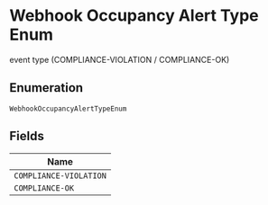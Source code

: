 
# Webhook Occupancy Alert Type Enum

event type (COMPLIANCE-VIOLATION / COMPLIANCE-OK)

## Enumeration

`WebhookOccupancyAlertTypeEnum`

## Fields

| Name |
|  --- |
| `COMPLIANCE-VIOLATION` |
| `COMPLIANCE-OK` |

